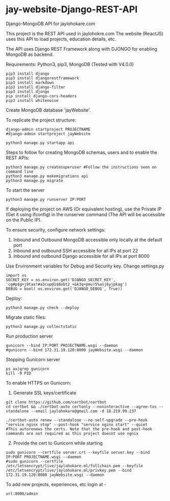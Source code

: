 # jay-website-Django-REST-API
Django-MongoDB API for jaylohokare.com

This project is the REST API used in jaylohokre.com
The website (ReactJS) uses this API to load projects, education details, etc.

The API uses Django REST Framework along with DJONGO for enabling MongoDB as backend.

Requirements:
Python3,
pip3,
MongoDB (Tested with V4.0.0)

```
pip3 install django
pip3 install djangorestframework
pip3 install markdown       
pip3 install django-filter  
pip3 install djongo
pip install django-cors-headers
pip3 install whitenoise
```
Create MongoDB database 'jayWebsite'.

To replicate the project structure:

```
django-admin startproject PROJECTNAME
#django-admin startproject jayWebsite

python3 manage.py startapp api
```

Steps to follow for creating MongoDB schemas, users and to enable the REST APIs:

```
python3 manage.py createsuperuser #Follow the instructions seen on command line
python3 manage.py makemigrations api
python3 manage.py migrate
```

To start the server

```
python3 manage.py runserver IP:PORT
```

If deploying the project on AWS (Or equivalent hosting), use the Private IP (Get it using ifconfig) in the runserver command (The API will be accessible on the Public IP). 

To ensure security, configure network settings:
1. Inbound and Outbound MongoDB accessible only locally at the default port
2. Inbound and outbound SSH accessible for all IPs at port 22
3. Inbound and outbound Django accessible for all IPs at port 8000


Use Environment variables for Debug and Security key. Change settings.py
```
import os
SECRET_KEY = os.environ.get('DJANGO_SECRET_KEY', 'cg#p$g+j9tax!#a3cup@1$8obt2_+&k3q+pmu)5%asj6yjpkag')
DEBUG = bool( os.environ.get('DJANGO_DEBUG', True))
```

Deploy:
```
python3 manage.py check --deploy
```

Migrate static files:
```
python3 manage.py collectstatic
```

Run production server
```
gunicorn --bind IP:PORT PROJECTNAME.wsgi --daemon
#gunicorn --bind 172.31.19.120:8000 jayWebsite.wsgi --daemon
```

Stopping Gunicorn server
```
ps ax|grep gunicorn
kill -9 PID
```

To enable HTTPS on Gunicorn:
1. Generate SSL keys/certificate
```
git clone https://github.com/certbot/certbot
cd certbot && ./certbot-auto certonly --noninteractive --agree-tos --standalone --email jaylohokare@gmail.com -d 18.219.99.237

./certbot-auto renew --standalone --no-self-upgrade --pre-hook "service nginx stop" --post-hook "service nginx start" --quiet
#This autorenews the certs. Note that the pre-hook and post-hook commands are not required as this project doesnt use ngnix
```

2. Provide the cert to Gunicorn while starting
```
sudo gunicorn --certfile server.crt --keyfile server.key --bind IP:PORT PROJECTNAME.wsgi --daemon
#sudo gunicorn --certfile /etc/letsencrypt/live/jaylohokare.ml/fullchain.pem --keyfile /etc/letsencrypt/live/jaylohokare.ml/privkey.pem --bind 172.31.19.120:8000 jayWebsite.wsgi --daemon
```

To add new projects, experiences, etc login at -
```
url:8000/admin
```
